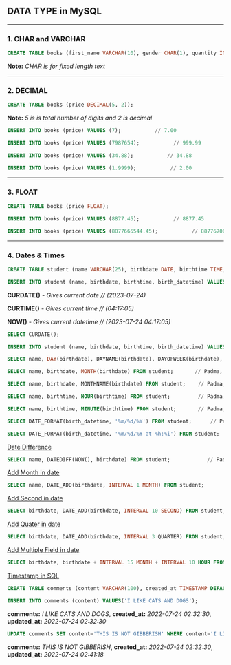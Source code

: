## DATA TYPE in MySQL

---

### 1. CHAR and VARCHAR

```sql
CREATE TABLE books (first_name VARCHAR(10), gender CHAR(1), quantity INT);
```

<strong>Note:</strong> <i>CHAR is for fixed length text</i>

---

### 2. DECIMAL

```sql
CREATE TABLE books (price DECIMAL(5, 2));
```

<strong>Note:</strong> <i>5 is is total number of digits and 2 is decimal</i>

```sql
INSERT INTO books (price) VALUES (7);           // 7.00
```

```sql
INSERT INTO books (price) VALUES (7987654);           // 999.99
```

```sql
INSERT INTO books (price) VALUES (34.88);           // 34.88
```

```sql
INSERT INTO books (price) VALUES (1.9999);           // 2.00
```

---

### 3. FLOAT

```sql
CREATE TABLE books (price FLOAT);
```

```sql
INSERT INTO books (price) VALUES (8877.45);           // 8877.45
```

```sql
INSERT INTO books (price) VALUES (8877665544.45);           // 8877670000
```

---

### 4. Dates & Times

```sql
CREATE TABLE student (name VARCHAR(25), birthdate DATE, birthtime TIME, birth_datetime DATETIME);
```

```sql
INSERT INTO student (name, birthdate, birthtime, birth_datetime) VALUES('Padma', '1983-11-11', '10:07:35', '1983-11-11 10:07:35');
```

<strong>CURDATE()</strong> - <i>Gives current date // (2023-07-24)</i>

<strong>CURTIME()</strong> - <i>Gives current time // (04:17:05)</i>

<strong>NOW()</strong> - <i>Gives current datetime // (2023-07-24 04:17:05)</i>

```sql
SELECT CURDATE();
```

```sql
INSERT INTO student (name, birthdate, birthtime, birth_datetime) VALUES('Naira', CURDATE(), CURTIME(), NOW());
```

```sql
SELECT name, DAY(birthdate), DAYNAME(birthdate), DAYOFWEEK(birthdate), DAYOFYEAR(birthdate) FROM student;      // Padma, 11, Friday, 5, 283
```

```sql
SELECT name, birthdate, MONTH(birthdate) FROM student;       // Padma, 1983-11-11, 11
```

```sql
SELECT name, birthdate, MONTHNAME(birthdate) FROM student;    // Padma, 1983-11-11, November
```

```sql
SELECT name, birthtime, HOUR(birthtime) FROM student;         // Padma, 10:07:35, 10
```

```sql
SELECT name, birthtime, MINUTE(birthtime) FROM student;       // Padma, 10:07:35, 7
```

```sql
SELECT DATE_FORMAT(birth_datetime, '%m/%d/%Y') FROM student;      // Padma, 11/11/1983
```

```sql
SELECT DATE_FORMAT(birth_datetime, '%m/%d/%Y at %h:%i') FROM student;     // Padma, 11/11/1983 at 10:07
```

<u>Date Difference</u>

```sql
SELECT name, DATEDIFF(NOW(), birthdate) FROM student;            // Padma, 14135
```

<u>Add Month in date</u>

```sql
SELECT name, DATE_ADD(birthdate, INTERVAL 1 MONTH) FROM student;         // Padma, 1983-12-11
```

<u>Add Second in date</u>

```sql
SELECT birthdate, DATE_ADD(birthdate, INTERVAL 10 SECOND) FROM student;           // 1983-11-11,   1983-11-11 00:00:10
```

<u>Add Quater in date</u>

```sql
SELECT birthdate, DATE_ADD(birthdate, INTERVAL 3 QUARTER) FROM student;             // 1983-11-11,  1984-08-11
```

<u>Add Multiple Field in date</u>

```sql
SELECT birthdate, birthdate + INTERVAL 15 MONTH + INTERVAL 10 HOUR FROM student;        // 1983-11-11,  1985-02-11 10:00:00
```

<u>Timestamp in SQL</u>

```sql
CREATE TABLE comments (content VARCHAR(100), created_at TIMESTAMP DEFAULT NOW(), updated_at TIMESTAMP DEFAULT NOW() ON UPDATE CURRENT_TIMESTAMP);
```

```sql
INSERT INTO comments (content) VALUES('I LIKE CATS AND DOGS');
```

<strong>comments:</strong> <i>I LIKE CATS AND DOGS</i>, <strong>created_at:</strong> <i>2022-07-24 02:32:30</i>, <strong>updated_at:</strong> <i>2022-07-24 02:32:30</i>

```sql
UPDATE comments SET content='THIS IS NOT GIBBERISH' WHERE content='I LIKE CATS AND DOGS';
```

<strong>comments:</strong> <i>THIS IS NOT GIBBERISH</i>, <strong>created_at:</strong> <i>2022-07-24 02:32:30</i>, <strong>updated_at:</strong> <i>2022-07-24 02:41:18</i>
